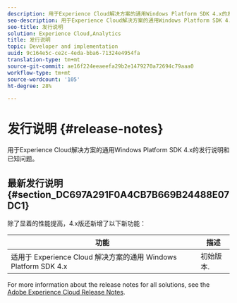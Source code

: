 ```yaml
---
description: 用于Experience Cloud解决方案的通用Windows Platform SDK 4.x的发行说明和已知问题。
seo-description: 用于Experience Cloud解决方案的通用Windows Platform SDK 4.x的发行说明和已知问题。
seo-title: 发行说明
solution: Experience Cloud,Analytics
title: 发行说明
topic: Developer and implementation
uuid: 9c164e5c-ce2c-4eda-bba6-71324e4954fa
translation-type: tm+mt
source-git-commit: ae16f224eeaeefa29b2e1479270a72694c79aaa0
workflow-type: tm+mt
source-wordcount: '105'
ht-degree: 28%

---
```



# 发行说明 {#release-notes}

用于Experience Cloud解决方案的通用Windows Platform SDK 4.x的发行说明和已知问题。

## 最新发行说明 {#section_DC697A291F0A4CB7B669B24488E07DC1}

除了显着的性能提高，4.x版还新增了以下新功能：

| 功能 | 描述 |
|--- |--- |
| 适用于 Experience Cloud 解决方案的通用 Windows Platform SDK 4.x | 初始版本. |


For more information about the release notes for all solutions, see the [Adobe Experience Cloud Release Notes](https://docs.adobe.com/content/help/zh-Hans/release-notes/experience-cloud/current.html).
